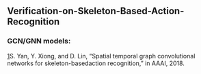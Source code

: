 ## Verification-on-Skeleton-Based-Action-Recognition




### GCN/GNN models:


[1](ST-GCN)S. Yan, Y. Xiong, and D. Lin, “Spatial temporal graph convolutional networks for skeleton-basedaction recognition,” in AAAI, 2018. 

